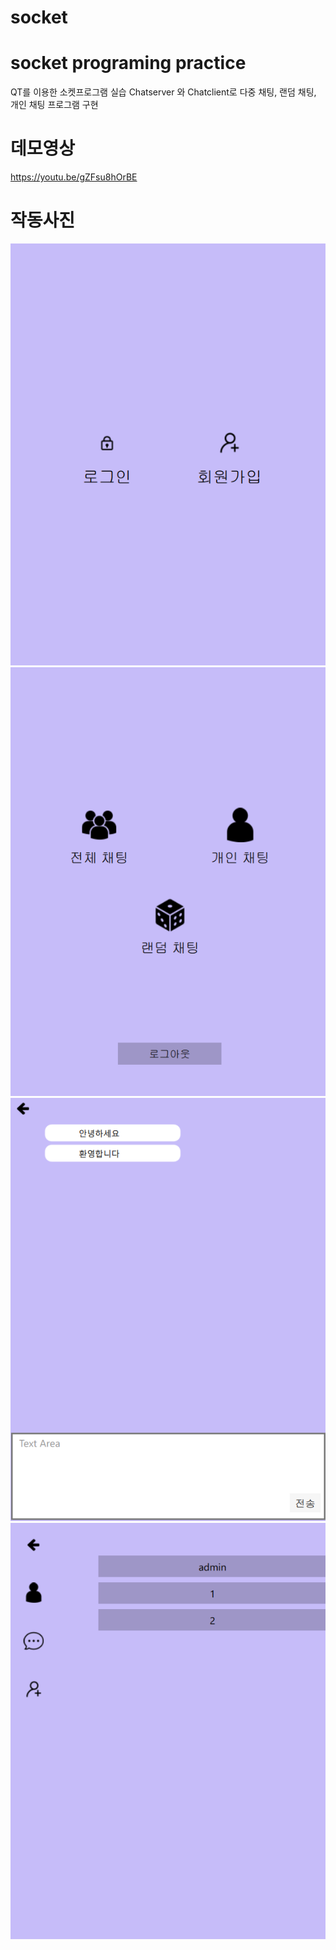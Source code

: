 # socket

# socket programing practice
QT를 이용한 소켓프로그램 실습
Chatserver 와 Chatclient로 다중 채팅, 랜덤 채팅, 개인 채팅 프로그램 구현

# 데모영상
https://youtu.be/gZFsu8hOrBE
# 작동사진
![구조도](img/1.png)  
![구조도](img/2.png)  
![구조도](img/3.png)  
![구조도](img/4.png)  
